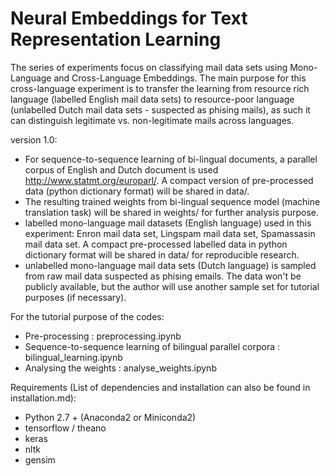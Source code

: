 # Neural Embeddings for Text Representation Learning

The series of experiments focus on classifying mail data sets using Mono-Language and Cross-Language Embeddings. The main purpose for this cross-language experiment is to transfer the learning from resource rich language (labelled English mail data sets) to resource-poor language (unlabelled Dutch mail data sets - suspected as phising mails), as such it can distinguish legitimate vs. non-legitimate mails across languages.

version 1.0:
- For sequence-to-sequence learning of bi-lingual documents, a parallel corpus of English and Dutch document is used http://www.statmt.org/europarl/. A compact version of pre-processed data (python dictionary format) will be shared in data/.
- The resulting trained weights from bi-lingual sequence model (machine translation task) will be shared in weights/ for further analysis purpose.
- labelled mono-language mail datasets (English language) used in this experiment: Enron mail data set, Lingspam mail data set, Spamassasin mail data set. A compact pre-processed labelled data in python dictionary format will be shared in data/ for reproducible research.
- unlabelled mono-language mail data sets (Dutch language) is sampled from raw mail data suspected as phising emails. The data won't be publicly available, but the author will use another sample set for tutorial purposes (if necessary).

For the tutorial purpose of the codes:
- Pre-processing : preprocessing.ipynb
- Sequence-to-sequence learning of bilingual parallel corpora : bilingual_learning.ipynb
- Analysing the weights : analyse_weights.ipynb

Requirements (List of dependencies and installation can also be found in installation.md):
- Python 2.7 + (Anaconda2 or Miniconda2)
- tensorflow / theano
- keras
- nltk
- gensim
